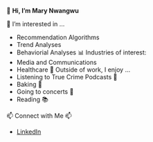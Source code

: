 👋 **Hi, I’m Mary Nwangwu**
  
👀 I’m interested in ...
  - Recommendation Algorithms
  - Trend Analyses
  - Behaviorial Analyses
📊 Industries of interest:
  - Media and Communications
  - Healthcare
🪩 Outside of work, I enjoy ...
  - Listening to True Crime Podcasts 🔎
  - Baking 🍞
  - Going to concerts 🎸
  - Reading 📚

📫 Connect with Me 📫
  - [LinkedIn
](https://www.linkedin.com/in/mary-nwangwu)
<!---
marynwangwu/marynwangwu is a ✨ special ✨ repository because its `README.md` (this file) appears on your GitHub profile.
You can click the Preview link to take a look at your changes.
--->
